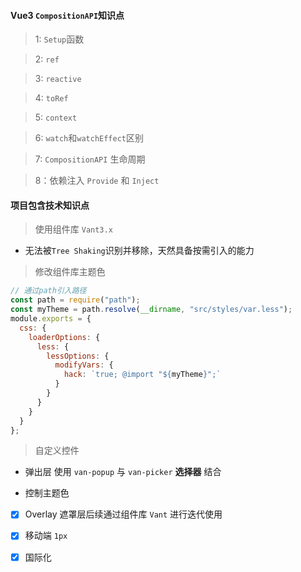 #### Vue3 `CompositionAPI`知识点

> 1: `Setup`函数

> 2: `ref`

> 3: `reactive`

> 4: `toRef`

> 5: `context`

> 6: `watch`和`watchEffect`区别

> 7: `CompositionAPI` 生命周期

> 8：依赖注入 `Provide` 和 `Inject`

#### 项目包含技术知识点

> 使用组件库 `Vant3.x`

- 无法被`Tree Shaking`识别并移除，天然具备按需引入的能力

> 修改组件库主题色
```js
// 通过path引入路径
const path = require("path");
const myTheme = path.resolve(__dirname, "src/styles/var.less");
module.exports = {
  css: {
    loaderOptions: {
      less: {
        lessOptions: {
          modifyVars: {
            hack: `true; @import "${myTheme}";`
          }
        }
      }
    }
  }
};
```

> 自定义控件
 
- 弹出层 使用 `van-popup` 与 `van-picker` **选择器** 结合

- 控制主题色

- [x] Overlay 遮罩层后续通过组件库 `Vant` 进行迭代使用

- [x] 移动端 `1px` 

- [x] 国际化
